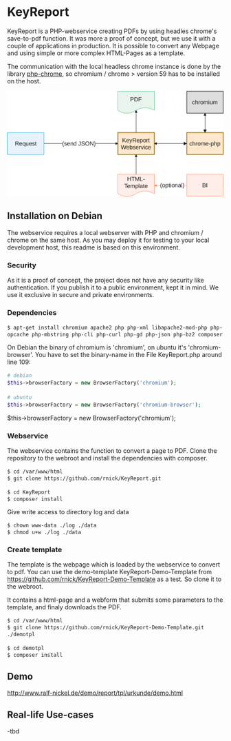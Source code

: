 # KeyReport

KeyReport is a PHP-webservice creating PDFs by using headles chrome's save-to-pdf function. It was more a proof of concept, but we use it with a couple of applications in production. It is possible to convert any Webpage and using simple or more complex HTML-Pages as a template. 

The communication with the local headless chrome instance is done by the library [php-chrome](https://github.com/chrome-php/chrome), so chromium / chrome > version 59 has to be installed on the host.

![Schema](./doc/KeyReport-Schema.png)

## Installation on Debian

The webservice requires a local webserver with PHP and chromium / chrome on the same host. As you may deploy it for testing to your local development host, this readme is based on this environment.

### Security

As it is a proof of concept, the project does not have any security like authentication. If you publish it to a public environment, kept it in mind. We use it exclusive in secure and private environments.

### Dependencies

```console
$ apt-get install chromium apache2 php php-xml libapache2-mod-php php-opcache php-mbstring php-cli php-curl php-gd php-json php-bz2 composer
```

On Debian the binary of chromium is 'chromium', on ubuntu it's 'chromium-browser'. You have to set the binary-name in the File KeyReport.php around line 109:

```php
# debian
$this->browserFactory = new BrowserFactory('chromium');

# ubuntu
$this->browserFactory = new BrowserFactory('chromium-browser');

```
$this->browserFactory = new BrowserFactory('chromium');

### Webservice
The webservice contains the function to convert a page to PDF. Clone the repository to the webroot and install the dependencies with composer.

```console
$ cd /var/www/html
$ git clone https://github.com/rnick/KeyReport.git

$ cd KeyReport
$ composer install
```

Give write access to directory log and data

```console
$ chown www-data ./log ./data
$ chmod u+w ./log ./data
```

### Create template
The template is the webpage which is loaded by the webservice to convert to pdf. You can use the demo-template KeyReport-Demo-Template from https://github.com/rnick/KeyReport-Demo-Template as a test. So clone it to the webroot.

It contains a html-page and a webform that submits some parameters to the template, and finaly downloads the PDF.

```console
$ cd /var/www/html
$ git clone https://github.com/rnick/KeyReport-Demo-Template.git ./demotpl

$ cd demotpl
$ composer install
```

## Demo
http://www.ralf-nickel.de/demo/report/tpl/urkunde/demo.html

## Real-life Use-cases

-tbd